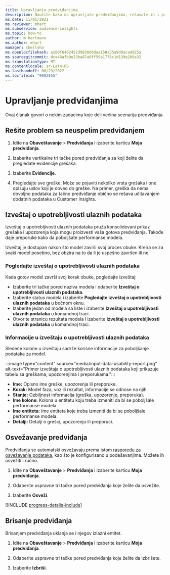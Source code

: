 ```yaml
---
title: Upravljanje predviđanjima
description: Naučite kako da upravljate predviđanjima, rešavate ih i precizirate.
ms.date: 11/01/2021
ms.reviewer: mhart
ms.subservice: audience-insights
ms.topic: how-to
author: m-hartmann
ms.author: mhart
manager: shellyha
ms.openlocfilehash: a180f6462452d9830d0daa150a35a9d0acad925a
ms.sourcegitcommit: dca46afb9e23ba87a0ff59a1776c1d139e209a32
ms.translationtype: MT
ms.contentlocale: sr-Latn-RS
ms.lasthandoff: 06/29/2022
ms.locfileid: "9082855"
---
```

# <a name="manage-predictions"></a>Upravljanje predviđanjima

Ovaj članak govori o nekim zadacima koje deli većina scenarija predviđanja.

## <a name="troubleshoot-a-failed-prediction"></a>Rešite problem sa neuspelim predviđanjem

1. Idite na **Obaveštavanje** > **Predviđanja** i izaberite karticu **Moja predviđanja**.

1. Izaberite vertikalne tri tačke pored predviđanja za koji želite da pregledate evidencije grešaka.

1. Izaberite **Evidencije**.

1. Pregledajte sve greške. Može se pojaviti nekoliko vrsta grešaka i one opisuju uslov koji je doveo do greške. Na primer, greška da nema dovoljno podataka za tačno predviđanje obično se rešava učitavanjem dodatnih podataka u Customer Insights.

## <a name="input-data-usability-report"></a>Izveštaj o upotrebljivosti ulaznih podataka

Izveštaj o upotrebljivosti ulaznih podataka pruža konsolidovani prikaz grešaka i upozorenja koja mogu proizvesti vaša gotova predviđanja. Takođe daje preporuke kako da poboljšate performanse modela.

Izveštaj je dostupan nakon što model završi svoj proces obuke. Kreira se za svaki model posebno, bez obzira na to da li je uspešno završen ili ne.

### <a name="view-the-input-data-usability-report"></a>Pogledajte izveštaj o upotrebljivosti ulaznih podataka

Kada gotov model završi svoj korak obuke, pogledajte izveštaj:
- Izaberite tri tačke pored naziva modela i odaberite **Izveštaj o upotrebljivosti ulaznih podataka**.
- Izaberite status modela i izaberite **Pogledajte izveštaj o upotrebljivosti ulaznih podataka** u bočnom oknu.
- Izaberite jedan od modela sa liste i izaberite **Izveštaj o upotrebljivosti ulaznih podataka** u komandnoj traci.
- Otvorite stranicu rezultata modela i izaberite **Izveštaj o upotrebljivosti ulaznih podataka** u komandnoj traci.

### <a name="information-in-the-input-data-usability-report"></a>Informacije u izveštaju o upotrebljivosti ulaznih podataka

Sledeće kolone u izveštaju sadrže korisne informacije za poboljšanje podataka za model.

:::image type="content" source="media/input-data-usability-report.png" alt-text="Primer izveštaja o upotrebljivosti ulaznih podataka koji prikazuje tabelu sa greškama, upozorenjima i preporukama.":::

- **Ime:** Opisno ime greške, upozorenja ili preporuke.
- **Korak:** Model faza, voz ili rezultat, informacije se odnose na njih.
- **Stanje:** Ozbiljnost informacija (greška, upozorenje, preporuka).
- **Ime kolone:** Kolona u entitetu koju treba izmeniti da bi se poboljšale performanse modela.
- **Ime entiteta:** Ime entiteta koje treba izmeniti da bi se poboljšale performanse modela.
- **Detalji:** Detalji o grešci, upozorenju ili preporuci.

## <a name="refresh-a-prediction"></a>Osvežavanje predviđanja

Predviđanja se automatski osvežavaju prema istom [rasporedu za osvežavanje podataka](system.md#schedule-tab), kao što je konfigurisano u podešavanjima. Možete ih osvežiti i ručno.

1. Idite na **Obaveštavanje** > **Predviđanja** i izaberite karticu **Moja predviđanja**.

1. Odaberite uspravne tri tačke pored predviđanja koje želite da osvežite.

1. Izaberite **Osveži**.

[!INCLUDE [progress-details-include](includes/progress-details-pane.md)]

## <a name="delete-a-prediction"></a>Brisanje predviđanja

Brisanjem predviđanja uklanja se i njegov izlazni entitet.

1. Idite na **Obaveštavanje** > **Predviđanja** i izaberite karticu **Moja predviđanja**.

1. Odaberite uspravne tri tačke pored predviđanja koje želite da izbrišete.

1. Izaberite **Izbriši**.
